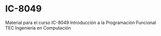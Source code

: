 # IC-8049
Material para el curso IC-8049 Introducción a la Programación Funcional TEC Ingeniería en Computación
